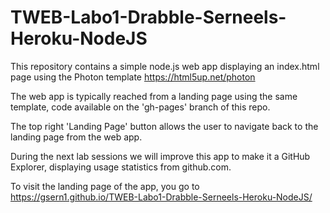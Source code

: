 # TWEB-Labo1-Drabble-Serneels-Heroku-NodeJS

This repository contains a simple node.js web app displaying an index.html page using the Photon template https://html5up.net/photon

The web app is typically reached from a landing page using the same template, code available on the 'gh-pages' branch of this repo.

The top right 'Landing Page' button allows the user to navigate back to the landing page from the web app.

During the next lab sessions we will improve this app to make it a GitHub Explorer, displaying usage statistics from github.com. 

To visit the landing page of the app, you go to https://gsern1.github.io/TWEB-Labo1-Drabble-Serneels-Heroku-NodeJS/
